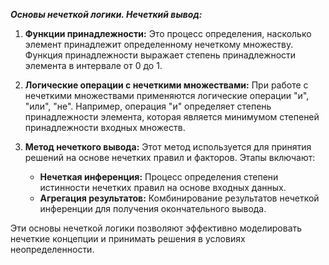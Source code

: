 ***Основы нечеткой логики. Нечеткий вывод:***

1. **Функции принадлежности:** Это процесс определения, насколько элемент принадлежит определенному нечеткому множеству. Функция принадлежности выражает степень принадлежности элемента в интервале от 0 до 1.

2. **Логические операции с нечеткими множествами:** При работе с нечеткими множествами применяются логические операции "и", "или", "не". Например, операция "и" определяет степень принадлежности элемента, которая является минимумом степеней принадлежности входных множеств.

3. **Метод нечеткого вывода:** Этот метод используется для принятия решений на основе нечетких правил и факторов. Этапы включают:
   - **Нечеткая инференция:** Процесс определения степени истинности нечетких правил на основе входных данных.
   - **Агрегация результатов:** Комбинирование результатов нечеткой инференции для получения окончательного вывода.

Эти основы нечеткой логики позволяют эффективно моделировать нечеткие концепции и принимать решения в условиях неопределенности.
 